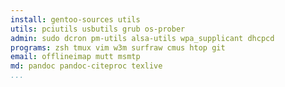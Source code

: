 ```yaml
---
install: gentoo-sources utils
utils: pciutils usbutils grub os-prober
admin: sudo dcron pm-utils alsa-utils wpa_supplicant dhcpcd
programs: zsh tmux vim w3m surfraw cmus htop git
email: offlineimap mutt msmtp
md: pandoc pandoc-citeproc texlive
...
```

